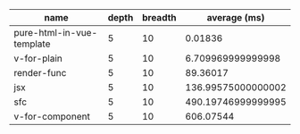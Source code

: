 | name                      | depth | breadth | average (ms)       |
| ------------------------- | ----- | ------- | ------------------ |
| pure-html-in-vue-template | 5     | 10      | 0.01836            |
| v-for-plain               | 5     | 10      | 6.709969999999998  |
| render-func               | 5     | 10      | 89.36017           |
| jsx                       | 5     | 10      | 136.99575000000002 |
| sfc                       | 5     | 10      | 490.19746999999995 |
| v-for-component           | 5     | 10      | 606.07544          |